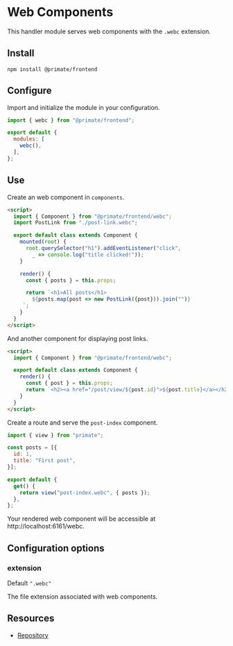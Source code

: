 # Web Components

This handler module serves web components with the `.webc` extension.

## Install

`npm install @primate/frontend`

## Configure

Import and initialize the module in your configuration.

```js caption=primate.config.js
import { webc } from "@primate/frontend";

export default {
  modules: [
    webc(),
  ],
};
```

## Use

Create an web component in `components`.

```html caption=components/post-index.webc
<script>
  import { Component } from "@primate/frontend/webc";
  import PostLink from "./post-link.webc";

  export default class extends Component {
    mounted(root) {
      root.querySelector("h1").addEventListener("click",
        _ => console.log("title clicked!"));
    }

    render() {
      const { posts } = this.props;

      return `<h1>All posts</h1>
        ${posts.map(post => new PostLink({post})).join("")}
     `;
    }
  }
</script>
```

And another component for displaying post links.

```html caption=components/post-link.webc
<script>
  import { Component } from "@primate/frontend/webc";

  export default class extends Component {
    render() {
      const { post } = this.props;
      return `<h2><a href="/post/view/${post.id}">${post.title}</a></h2>`;
    }
  }
</script>
```

Create a route and serve the `post-index` component.

```js caption=routes/webc.js
import { view } from "primate";

const posts = [{
  id: 1,
  title: "First post",
}];

export default {
  get() {
    return view("post-index.webc", { posts });
  },
};
```

Your rendered web component will be accessible at http://localhost:6161/webc.

## Configuration options

### extension

Default `".webc"`

The file extension associated with web components.

## Resources

* [Repository][repo]

[repo]: https://github.com/primatejs/primate/tree/master/packages/frontend
